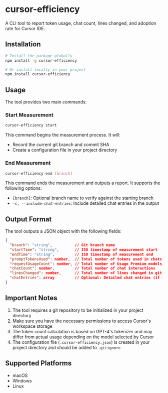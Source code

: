 # cursor-efficiency

A CLI tool to report token usage, chat count, lines changed, and adoption rate for Cursor IDE.

## Installation

```bash
# Install the package globally
npm install -g cursor-efficiency

# Or install locally in your project
npm install cursor-efficiency
```

## Usage

The tool provides two main commands:

### Start Measurement

```bash
cursor-efficiency start
```

This command begins the measurement process. It will:
- Record the current git branch and commit SHA
- Create a configuration file in your project directory

### End Measurement

```bash
cursor-efficiency end [branch]
```

This command ends the measurement and outputs a report. It supports the following options:

- `[branch]`: Optional branch name to verify against the starting branch
- `-c, --include-chat-entries`: Include detailed chat entries in the output

## Output Format

The tool outputs a JSON object with the following fields:

```json
{
  "branch": "string",          // Git branch name
  "startTime": "string",       // ISO timestamp of measurement start
  "endTime": "string",         // ISO timestamp of measurement end
  "promptTokensUsed": number,  // Total number of tokens used in chats
  "requestUsageCount": number, // Total number of Usage Premium models  
  "chatCount": number,         // Total number of chat interactions
  "linesChanged": number,      // Total number of lines changed in git
  "chatEntries": array         // Optional: Detailed chat entries (if -c flag is used)
}
```

## Important Notes

1. The tool requires a git repository to be initialized in your project directory
2. Make sure you have the necessary permissions to access Cursor's workspace storage
3. The token count calculation is based on GPT-4's tokenizer and may differ from actual usage depending on the model selected by Cursor
4. The configuration file (`.cursor-efficiency.json`) is created in your project directory and should be added to `.gitignore`

## Supported Platforms

- macOS
- Windows
- Linux